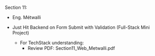 Section 11:

- Eng. Métwalli

- Just Hit Backend on Form Submit with Validation (Full-Stack Mini Project)
    - For TechStack understanding:
        - Review PDF: Section11_Web_Metwalli.pdf